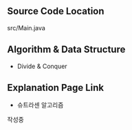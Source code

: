 ## Source Code Location

src/Main.java

## Algorithm & Data Structure

- Divide & Conquer

## Explanation Page Link

- 슈트라센 알고리즘

작성중
